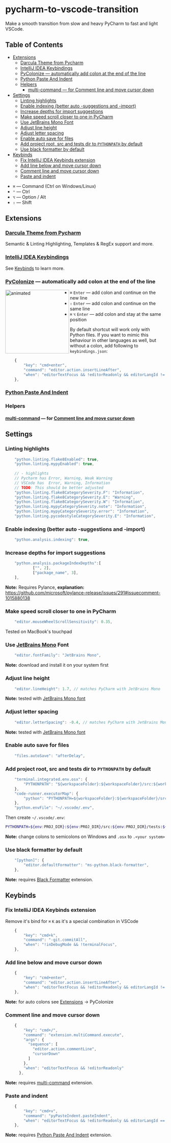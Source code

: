 # pycharm-to-vscode-transition

Make a smooth transition from slow and heavy PyCharm to fast and light VSCode.

<!-- START doctoc generated TOC please keep comment here to allow auto update -->
<!-- DON'T EDIT THIS SECTION, INSTEAD RE-RUN doctoc TO UPDATE -->
## Table of Contents

- [Extensions](#extensions)
  - [Darcula Theme from Pycharm](#darcula-theme-from-pycharm)
  - [IntelliJ IDEA Keybindings](#intellij-idea-keybindings)
  - [PyColonize — automatically add colon at the end of the line](#pycolonize--automatically-add-colon-at-the-end-of-the-line)
  - [Python Paste And Indent](#python-paste-and-indent)
  - [Helpers](#helpers)
    - [multi-command — for Comment line and move cursor down](#multi-command--for-comment-line-and-move-cursor-down)
- [Settings](#settings)
  - [Linting highlights](#linting-highlights)
  - [Enable indexing (better auto -suggestions and -import)](#enable-indexing-better-auto--suggestions-and--import)
  - [Increase depths for import suggestions](#increase-depths-for-import-suggestions)
  - [Make speed scroll closer to one in PyCharm](#make-speed-scroll-closer-to-one-in-pycharm)
  - [Use JetBrains Mono Font](#use-jetbrains-mono-font)
  - [Adjust line height](#adjust-line-height)
  - [Adjust letter spacing](#adjust-letter-spacing)
  - [Enable auto save for files](#enable-auto-save-for-files)
  - [Add project root, src and tests dir to `PYTHONPATH` by default](#add-project-root-src-and-tests-dir-to-pythonpath-by-default)
  - [Use black formatter by default](#use-black-formatter-by-default)
- [Keybinds](#keybinds)
  - [Fix IntelliJ IDEA Keybinds extension](#fix-intellij-idea-keybinds-extension)
  - [Add line below and move cursor down](#add-line-below-and-move-cursor-down)
  - [Comment line and move cursor down](#comment-line-and-move-cursor-down)
  - [Paste and indent](#paste-and-indent)

<!-- END doctoc generated TOC please keep comment here to allow auto update -->

- `⌘` — Command (Ctrl on Windows/Linux)
- `⌃` — Ctrl
- `⌥` — Option / Alt
- `⇧` — Shift


## Extensions
### [Darcula Theme from Pycharm](https://marketplace.visualstudio.com/items?itemName=Bobronium.darcula-from-pycharm)

Semantic & Linting Highlighting, Templates & RegEx support and more.

### [IntelliJ IDEA Keybindings](https://marketplace.visualstudio.com/items?itemName=k--kato.intellij-idea-keybindings)

See [Keybinds](#keybinds) to learn more.

### [PyColonize](https://marketplace.visualstudio.com/items?itemName=fertigt.pycolonize) — automatically add colon at the end of the line

<img align="left" width="200" alt="animated" src="https://user-images.githubusercontent.com/36469655/164995767-a37163c3-ddf0-400f-a45c-e85e5c798c40.gif">

- `⌘` `Enter` — add colon and continue on the new line
- `⇧` `Enter` — add colon and continue on the same line
- `⌘` `⌥` `Enter` — add colon and stay at the same position

By default shortcut will work only with Python files. If you want to mimic this behaviour in other languages as well, but without a colon, add following to `keybindings.json`:

```js
    {
        "key": "cmd+enter",
        "command": "editor.action.insertLineAfter",
        "when": "editorTextFocus && !editorReadonly && editorLangId != 'python'"
    },
```

### [Python Paste And Indent](https://marketplace.visualstudio.com/items?itemName=hyesun.py-paste-indent)

### Helpers

#### [multi-command](https://marketplace.visualstudio.com/items?itemName=ryuta46.multi-command) — for [Comment line and move cursor down](#comment-line-and-move-cursor-down)


## Settings

### Linting highlights

```js
    "python.linting.flake8Enabled": true,
    "python.linting.mypyEnabled": true,
    
    // - highlights
    // Pycharm has Error, Warning, Weak Warning
    // VSCode has  Error, Warning, Information
    // TODO: This should be better adjusted
    "python.linting.flake8CategorySeverity.F": "Information",
    "python.linting.flake8CategorySeverity.E": "Warning",
    "python.linting.flake8CategorySeverity.W": "Information",
    "python.linting.mypyCategorySeverity.note": "Information",
    "python.linting.mypyCategorySeverity.error": "Information",
    "python.linting.pycodestyleCategorySeverity.E": "Information",
```

### Enable indexing (better auto -suggestions and -import)

```js
    "python.analysis.indexing": true,
```

### Increase depths for import suggestions

```js
    "python.analysis.packageIndexDepths":[
            ["", 2],
            ["package_name", 3],
    ],
```

**Note:** Requires Pylance, **explanation:** <https://github.com/microsoft/pylance-release/issues/291#issuecomment-1015880138>

### Make speed scroll closer to one in PyCharm

```js
    "editor.mouseWheelScrollSensitivity": 0.35,
```

Tested on MacBook's touchpad

### Use [JetBrains Mono](https://www.jetbrains.com/lp/mono/) Font

```js
    "editor.fontFamily": "JetBrains Mono",
```

**Note:** download and install it on your system first

### Adjust line height

```js
    "editor.lineHeight": 1.7, // matches PyCharm with JetBrains Mono
```

**Note:** tested with [JetBrains Mono font](#use-jetbrains-mono-font)

### Adjust letter spacing

```js
    "editor.letterSpacing": -0.4, // matches PyCharm with JetBrains Mono
```

**Note:** tested with [JetBrains Mono font](#use-jetbrains-mono-font)

### Enable auto save for files

```js
    "files.autoSave": "afterDelay",
```

### Add project root, src and tests dir to `PYTHONPATH` by default

```js
    "terminal.integrated.env.osx": {
        "PYTHONPATH": "${workspaceFolder}:${workspaceFolder}/src:${workspaceFolder}/tests"
    },
    "code-runner.executorMap": {
        "python": "PYTHONPATH=${workspaceFolder}:${workspaceFolder}/src:${workspaceFolder}/tests ${pythonPath} -u ${fullFileName}"
    },
    "python.envFile": "~/.vscode/.env",
```

Then create `~/.vscode/.env`:

```bash
PYTHONPATH=${env:PROJ_DIR}:${env:PROJ_DIR}/src:${env:PROJ_DIR}/tests:${env:PYTHONPATH}
```

**Note:** change colons to semicolons on Windows and `.osx` to `.<your system>`

### Use black formatter by default

```js
    "[python]": {
        "editor.defaultFormatter": "ms-python.black-formatter",
    },
```

**Note:** requires [Black Formatter](https://marketplace.visualstudio.com/items?itemName=ms-python.black-formatter) extension.

## Keybinds

### Fix IntelliJ IDEA Keybinds extension

Remove it's bind for `⌘` `K` as it's a special combination in VSCode

```js
    {
        "key": "cmd+k",
        "command": "-git.commitAll",
        "when": "!inDebugMode && !terminalFocus",
    },
```

### Add line below and move cursor down

```js
    {
        "key": "cmd+enter",
        "command": "editor.action.insertLineAfter",
        "when": "editorTextFocus && !editorReadonly && editorLangId != 'python'",
    },
```

**Note:** for auto colons see [Extensions](#extensions) -> PyColonize

### Comment line and move cursor down

```js
    {
        "key": "cmd+/",
        "command": "extension.multiCommand.execute",
        "args": {
          "sequence": [
            "editor.action.commentLine",
            "cursorDown"
          ]
        },
        "when": "editorTextFocus && !editorReadonly"
      },
```

**Note:** requires [multi-command](https://marketplace.visualstudio.com/items?itemName=ryuta46.multi-command) extension.

### Paste and indent

```js
    {
        "key": "cmd+v",
        "command": "pyPasteIndent.pasteIndent",
        "when": "editorTextFocus && !editorReadonly && editorLangId == 'python'"
    },
```

**Note:** requires [Python Paste And Indent](https://marketplace.visualstudio.com/items?itemName=hyesun.py-paste-indent) extension.
